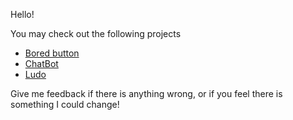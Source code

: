 Hello!

You may check out the following projects
 * [Bored button](/bored.html)
 * [ChatBot](/chatbot.html)
 * [Ludo](/game.html)

Give me feedback if there is anything wrong, or if you feel there is something I could change!

